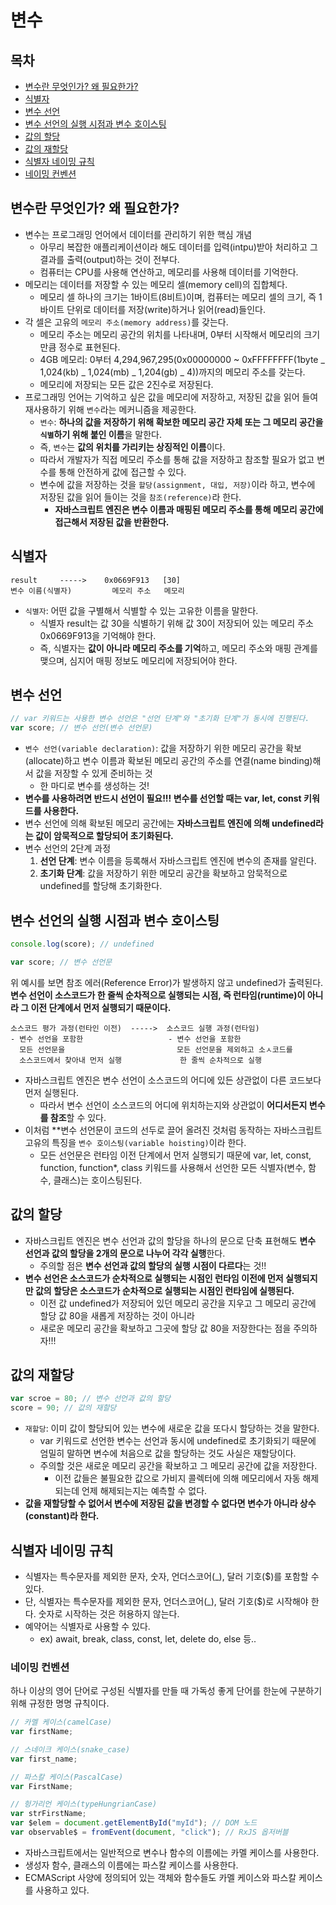 # 변수

## 목차

- [변수란 무엇인가? 왜 필요한가?](#변수란-무엇인가-왜-필요한가)
- [식별자](#식별자)
- [변수 선언](#변수-선언)
- [변수 선언의 실행 시점과 변수 호이스팅](#변수-선언의-실행-시점과-변수-호이스팅)
- [값의 할당](#값의-할당)
- [값의 재할당](#값의-재할당)
- [식별자 네이밍 규칙](#식별자-네이밍-규칙)
- [네이밍 컨벤션](#네이밍-컨벤션)

## 변수란 무엇인가? 왜 필요한가?

- 변수는 프로그래밍 언어에서 데이터를 관리하기 위한 핵심 개념
  - 아무리 복잡한 애플리케이션이라 해도 데이터를 입력(intpu)받아 처리하고 그 결과를 출력(output)하는 것이 전부다.
  - 컴퓨터는 CPU를 사용해 연산하고, 메모리를 사용해 데이터를 기억한다.
- 메모리는 데이터를 저장할 수 있는 메모리 셀(memory cell)의 집합체다.
  - 메모리 셀 하나의 크기는 1바이트(8비트)이며, 컴퓨터는 메모리 셀의 크기, 즉 1바이트 단위로 데이터를 저장(write)하거나 읽어(read)들인다.
- 각 셀은 고유의 `메모리 주소(memory address)`를 갖는다.
  - 메모리 주소는 메모리 공간의 위치를 나타내며, 0부터 시작해서 메모리의 크기만큼 정수로 표현된다.
  - 4GB 메모리: 0부터 4,294,967,295(0x00000000 ~ 0xFFFFFFFF(1byte _ 1,024(kb) _ 1,024(mb) _ 1,204(gb) _ 4))까지의 메모리 주소를 갖는다.
  - 메모리에 저장되는 모든 값은 2진수로 저장된다.
- 프로그래밍 언어는 기억하고 싶은 값을 메모리에 저장하고, 저장된 값을 읽어 들여 재사용하기 위해 `변수`라는 메커니즘을 제공한다.
  - `변수`: **하나의 값을 저장하기 위해 확보한 메모리 공간 자체 또는 그 메모리 공간을 `식별`하기 위해 붙인 이름**을 말한다.
  - 즉, `변수`는 **값의 위치를 가리키는 상징적인 이름**이다.
  - 따라서 개발자가 직접 메모리 주소를 통해 값을 저장하고 참조할 필요가 없고 변수를 통해 안전하게 값에 접근할 수 있다.
  - 변수에 값을 저장하는 것을 `할당(assignment, 대입, 저장)`이라 하고, 변수에 저장된 값을 읽어 들이는 것을 `참조(reference)`라 한다.
    - **자바스크립트 엔진은 변수 이름과 매핑된 메모리 주소를 통해 메모리 공간에 접근해서 저장된 값을 반환한다.**

## 식별자

```
result     ----->    0x0669F913   [30]
변수 이름(식별자)         메모리 주소   메모리
```

- `식별자`: 어떤 값을 구별해서 식별할 수 있는 고유한 이름을 말한다.
  - 식별자 result는 값 30을 식별하기 위해 값 30이 저장되어 있는 메모리 주소 0x0669F913을 기억해야 한다.
  - 즉, 식별자는 **값이 아니라 메모리 주소를 기억**하고, 메모리 주소와 매핑 관계를 맺으며, 심지어 매핑 정보도 메모리에 저장되어야 한다.

## 변수 선언

```js
// var 키워드는 사용한 변수 선언은 "선언 단계"와 "초기화 단계"가 동시에 진행된다.
var score; // 변수 선언(변수 선언문)
```

- `변수 선언(variable declaration)`: 값을 저장하기 위한 메모리 공간을 확보(allocate)하고 변수 이름과 확보된 메모리 공간의 주소를 연결(name binding)해서 값을 저장할 수 있게 준비하는 것
  - 한 마디로 변수를 생성하는 것!
- **변수를 사용하려면 반드시 선언이 필요!!! 변수를 선언할 때는 var, let, const 키워드를 사용한다.**
- 변수 선언에 의해 확보된 메모리 공간에는 **자바스크립트 엔진에 의해 undefined라는 값이 암묵적으로 할당되어 초기화된다.**
- 변수 선언의 2단계 과정
  1. **선언 단계**: 변수 이름을 등록해서 자바스크립트 엔진에 변수의 존재를 알린다.
  2. **초기화 단계**: 값을 저장하기 위한 메모리 공간을 확보하고 암묵적으로 undefined를 할당해 초기화한다.

## 변수 선언의 실행 시점과 변수 호이스팅

```js
console.log(score); // undefined

var score; // 변수 선언문
```

위 예시를 보면 참조 에러(Reference Error)가 발생하지 않고 undefined가 출력된다.  
**변수 선언이 소스코드가 한 줄씩 순차적으로 실행되는 시점, 즉 런타임(runtime)이 아니라 그 이전 단계에서 먼저 실행되기 때문이다.**

```
소스코드 평가 과정(런타인 이전)  ----->  소스코드 실행 과정(런타임)
- 변수 선언을 포함한                   - 변수 선언을 포함한
  모든 선언문을                         모든 선언문을 제외하고 소ㅅ코드를
  소스코드에서 찾아내 먼저 실행             한 줄씩 순차적으로 실행
```

- 자바스크립트 엔진은 변수 선언이 소스코드의 어디에 있든 상관없이 다른 코드보다 먼저 실행된다.
  - 따라서 변수 선언이 소스코드의 어디에 위치하는지와 상관없이 **어디서든지 변수를 참조**할 수 있다.
- 이처럼 \*\*변수 선언문이 코드의 선두로 끌어 올려진 것처럼 동작하는 자바스크립트 고유의 특징을 `변수 호이스팅(variable hoisting)`이라 한다.
  - 모든 선언문은 런타임 이전 단계에서 먼저 실행되기 때문에 var, let, const, function, function\*, class 키워드를 사용해서 선언한 모든 식별자(변수, 함수, 클래스)는 호이스팅된다.

## 값의 할당

- 자바스크립트 엔진은 변수 선언과 값의 할당을 하나의 문으로 단축 표현해도 **변수 선언과 값의 할당을 2개의 문으로 나누어 각각 실행**한다.
  - 주의할 점은 **변수 선언과 값의 할당의 실행 시점이 다르다**는 것!!
- **변수 선언은 소스코드가 순차적으로 실행되는 시점인 런타임 이전에 먼저 실행되지만 값의 할당은 소스코드가 순차적으로 실행되는 시점인 런타임에 실행된다.**
  - 이전 값 undefined가 저장되어 있던 메모리 공간을 지우고 그 메모리 공간에 할당 값 80을 새롭게 저장하는 것이 아니라
  - 새로운 메모리 공간을 확보하고 그곳에 할당 값 80을 저장한다는 점을 주의하자!!!

## 값의 재할당

```js
var scroe = 80; // 변수 선언과 값의 할당
score = 90; // 값의 재할당
```

- `재할당`: 이미 값이 할당되어 있는 변수에 새로운 값을 또다시 할당하는 것을 말한다.
  - var 키워드로 선언한 변수는 선언과 동시에 undefined로 초기화되기 때문에 엄밀히 말하면 변수에 처음으로 값을 할당하는 것도 사실은 재할당이다.
  - 주의할 것은 새로운 메모리 공간을 확보하고 그 메모리 공간에 값을 저장한다.
    - 이전 값들은 불필요한 값으로 가비지 콜렉터에 의해 메모리에서 자동 해제되는데 언제 해제되는지는 예측할 수 없다.
- **값을 재할당할 수 없어서 변수에 저장된 값을 변경할 수 없다면 변수가 아니라 상수(constant)라 한다.**

## 식별자 네이밍 규칙

- 식별자는 특수문자를 제외한 문자, 숫자, 언더스코어(\_), 달러 기호($)를 포함할 수 있다.
- 단, 식별자는 특수문자를 제외한 문자, 언더스코어(\_), 달러 기호($)로 시작해야 한다. 숫자로 시작하는 것은 허용하지 않는다.
- 예약어는 식별자로 사용할 수 있다.
  - ex) await, break, class, const, let, delete do, else 등..

### 네이밍 컨벤션

하나 이상의 영어 단어로 구성된 식별자를 만들 때 가독성 좋게 단어를 한눈에 구분하기 위해 규정한 명명 규칙이다.

```js
// 카멜 케이스(camelCase)
var firstName;

// 스네이크 케이스(snake_case)
var first_name;

// 파스칼 케이스(PascalCase)
var FirstName;

// 헝가리언 케이스(typeHungrianCase)
var strFirstName;
var $elem = document.getElementById("myId"); // DOM 노드
var observable$ = fromEvent(document, "click"); // RxJS 옵저버블
```

- 자바스크립트에서는 일반적으로 변수나 함수의 이름에는 카멜 케이스를 사용한다.
- 생성자 함수, 클래스의 이름에는 파스칼 케이스를 사용한다.
- ECMAScript 사양에 정의되어 있는 객체와 함수들도 카멜 케이스와 파스칼 케이스를 사용하고 있다.
